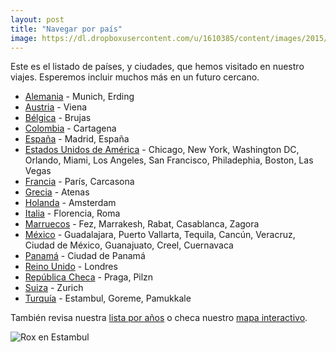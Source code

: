 ```yaml
---
layout: post
title: "Navegar por país"
image: https://dl.dropboxusercontent.com/u/1610385/content/images/2015/05/2014-12-19-16-20-49.jpg
---
```

Este es el listado de países, y ciudades, que hemos visitado en nuestro viajes. Esperemos incluir muchos más en un futuro cercano.

* [Alemania](/tag/alemania) - Munich, Erding
* [Austria](/tag/austria) - Viena
* [Bélgica](/tag/belgica) - Brujas
* [Colombia](/tag/colombia) - Cartagena
* [España](/tag/espana) - Madrid, España
* [Estados Unidos de América](/tag/estados-unidos) - Chicago, New York, Washington DC, Orlando, Miami, Los Angeles, San Francisco, Philadephia, Boston, Las Vegas
* [Francia](/tag/francia) - París, Carcasona
* [Grecia](/tag/grecia) - Atenas
* [Holanda](/tag/holanda) - Amsterdam
* [Italia](/tag/italia) - Florencia, Roma
* [Marruecos](/tag/marruecos) - Fez, Marrakesh, Rabat, Casablanca, Zagora
* [México](/tag/mexico) - Guadalajara, Puerto Vallarta, Tequila, Cancún, Veracruz, Ciudad de México, Guanajuato, Creel, Cuernavaca
* [Panamá](/tag/panama) - Ciudad de Panamá
* [Reino Unido](/tag/reino-unido) - Londres
* [República Checa](/tag/republica-checa) - Praga, Pilzn
* [Suiza](/tag/suiza) - Zurich
* [Turquía](/tag/turquia) - Estambul, Goreme, Pamukkale

También revisa nuestra [lista por años](/tiempo) o checa nuestro [mapa interactivo](/mapa).

![Rox en Estambul](https://dl.dropboxusercontent.com/u/1610385/content/images/2015/05/2014-12-19-16-20-49-1.jpg)
